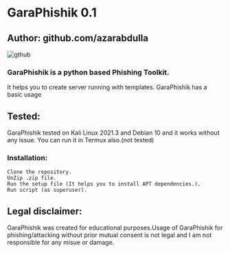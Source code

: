 # GaraPhishik 0.1
## Author: github.com/azarabdulla
![gthub](https://user-images.githubusercontent.com/94136793/141428491-09f658b6-0993-48d8-ab47-066d886ca32b.png)

### GaraPhishik is a python based Phishing Toolkit.

It helps you to create server running with templates.
GaraPhishik has a basic usage

## Tested:
GaraPhishik tested on Kali Linux 2021.3 and Debian 10 and it works without any issue.
You can run it in Termux also.(not tested)

### Installation:
```
Clone the repository.
UnZip .zip file.
Run the setup file (It helps you to install APT dependencies.).
Run script (as superuser).
```

## Legal disclaimer:
GaraPhishik was created for educational purposes.Usage of GaraPhishik for phishing/attacking without prior mutual consent is not legal and I am not responsible for any misue or damage.
